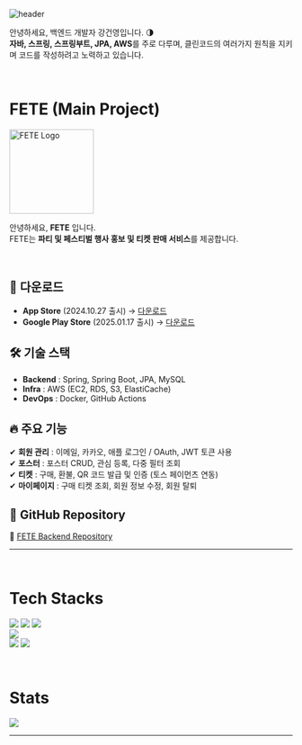 ![header](https://capsule-render.vercel.app/api?type=waving&color=8A2BE2&height=250&section=header&text=Geonyoung%20K&fontSize=70&fontColor=ffffff&fontAlignY=35&desc=)

안녕하세요, 백엔드 개발자 강건영입니다. :last_quarter_moon: <br>
**자바, 스프링, 스프링부트, JPA, AWS**를 주로 다루며, 클린코드의 여러가지 원칙을 지키며 코드를 작성하려고 노력하고 있습니다.<br>

<br>

# FETE (Main Project)

<p align="left">
  <img src="https://github.com/user-attachments/assets/c23d763c-698b-4b67-9fb7-ea5666217baa" width="150" alt="FETE Logo">
</p>

안녕하세요, **FETE** 입니다.  
FETE는 **파티 및 페스티벌 행사 홍보 및 티켓 판매 서비스**를 제공합니다.  

<br>

## 📱 다운로드  
- **App Store** (2024.10.27 출시) → [다운로드](https://apps.apple.com/kr/app/fete/id6720755427)  
- **Google Play Store** (2025.01.17 출시) → [다운로드](https://play.google.com/store/apps/details?id=com.kr.fete&hl=ko)  

## 🛠 기술 스택  
- **Backend** : Spring, Spring Boot, JPA, MySQL  
- **Infra** : AWS (EC2, RDS, S3, ElastiCache)  
- **DevOps** : Docker, GitHub Actions  

## 🔥 주요 기능  
✔ **회원 관리** : 이메일, 카카오, 애플 로그인 / OAuth, JWT 토큰 사용  
✔ **포스터** : 포스터 CRUD, 관심 등록, 다중 필터 조회  
✔ **티켓** : 구매, 환불, QR 코드 발급 및 인증 (토스 페이먼츠 연동)  
✔ **마이페이지** : 구매 티켓 조회, 회원 정보 수정, 회원 탈퇴

## 📌 GitHub Repository  
🔗 [FETE Backend Repository](https://github.com/FETE-Develop/FETE_BE)  


---

<br>

# Tech Stacks
<img src="https://img.shields.io/badge/java-007396?style=for-the-badge&logo=java&logoColor=white"> <img src="https://img.shields.io/badge/spring-6DB33F?style=for-the-badge&logo=spring&logoColor=white"/> <img src="https://img.shields.io/badge/springboot-6DB33F?style=for-the-badge&logo=springboot&logoColor=white"/> <br>
<img src="https://img.shields.io/badge/Amazon AWS-232F3E?style=for-the-badge&logo=amazon aws&logoColor=white"> <br>
<img src="https://img.shields.io/badge/github-181717?style=for-the-badge&logo=github&logoColor=white"/> <img src="https://img.shields.io/badge/git-F05032?style=for-the-badge&logo=git&logoColor=white"/>

<br>

# Stats
<img src="https://github-readme-stats.vercel.app/api?username=KangGeonyoung&show_icons=true&theme=cobalt" />


<br>

---

